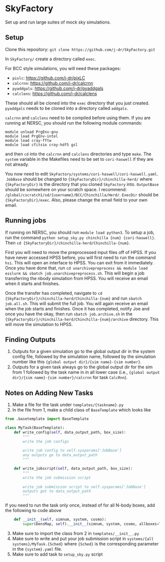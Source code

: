# SkyFactory
Set up and run large suites of mock sky simulations.

## Setup
Clone this repository: 
`git clone https://github.com/j-dr/SkyFactory.git`

In `SkyFactory/` create a directory called `exec`. 

For BCC style simulations, you will need these packages:

* `pixlc`: https://github.com/j-dr/pixLC
* `calcrnn`: https://github.com/j-dr/calcrnn
* `pyaddgals`: https://github.com/j-dr/pyaddgals
* `calclens`: https://github.com/j-dr/calclens

These should all be cloned into the `exec` directory that you just created. `pyaddgals` needs to be cloned into a directory called `addgals`. 

`calcrnn` and `calclens` need to be compiled before using them. If you are running at NERSC, you should run the following module commands:

```
module unload PrgEnv-gnu
module load PrgEnv-intel
module load cray-fftw
module load cfitsio cray-hdf5 gsl
```

and then `cd` into the `calcrnn` and `calclens` directories and type `make`. The `system` variable in the Makefiles need to be set to `cori-haswell` if they are not already.

You now need to edit `SkyFactory/systems/cori-haswell/cori-haswell.yaml`.  `JobBase` should be changed to `{SkyFactoryDir}/chinchilla-herd/` where `{SkyFactoryDir}` is the directory that you cloned `SkyFactory` into.  `OutputBase` should be somewhere on your scratch space. I recommend: `/global/cscratch1/sd/{username}/BCC/Chinchilla/Herd/`. `ExecDir` should be `{SkyFactoryDir}/exec`. Also, please change the email field to your own email.

## Running jobs
If running on NERSC, you should run `module load python3`. To setup a job, run the command `python setup_sky.py chinchilla {num} {cori-haswell}`. Then `cd {SkyFactoryDir}/chinchilla-herd/Chinchilla-{num}`.

First you will need to move the preprocessed input files off of HPSS. If you have never accessed HPSS before, you will first need to run the command `hsi`. This will open an interface to HPSS. You can exit from it immediately. Once you have done that, run `cd unarchivepreprocess && module load esslurm && sbatch job.unarchivepreprocess.sh`. This will begin a job transferring the nbody simulation from HPSS. You will receive an email when it starts and finishes.

Once the transfer has completed, navigate to `cd {SkyFactoryDir}/chinchilla-herd/Chinchilla-{num}` and run `sbatch job.all.sh`. This will submit the full job. You will again receive an email when the job starts and finishes. Once it has completed, notify Joe and once you have the okay, then run `sbatch job.archive.sh` in the `{SkyFactoryDir}/chinchilla-herd/Chinchilla-{num}/archive` directory. This will move the simulation to HPSS.

## Finding Outputs
1. Outputs for a given simulation go to the global output dir in the system config file, followed by the 
  simulation name, followed by the simulation number like this `{global output dir}/{sim name}-{sim number}`.
2. Outputs for a given task always go to the global output dir for the sim from 1 followed by the task name in 
  in all lower case (i.e., `{global output dir}/{sim name}-{sim number}/calcrnn` for task `CalcRnn`).

## Notes on Adding New Tasks
1. Make a file for the task under `templates/{taskname}.py`
2. In the file from 1, make a child class of `BaseTemplate` which looks like
  ```python
  from .basetemplate import BaseTemplate
  
  class MyTask(BaseTemplate):
      def write_config(self, data_output_path, box_size):
          """
          write the job configs
          
          write job config to self.sysparams['JobBase']
          any outputs go to data_output_path
          """

      def write_jobscript(self, data_output_path, box_size):
          """
          write the job submission script
          
          write job submission script to self.sysparams['JobBase']
          outputs got to data_output_path
          """
  ```
  If you need to run the task only once, instead of for all N-body boxes, add the following to code above
  ```python
      def __init__(self, simnum, system, cosmo):
          super(DensMap, self).__init__(simnum, system, cosmo, allboxes=True)
  ```
3. Make sure to import the class from 2 in `templates/__init__.py`
4. Make sure to write and put your job submission script in `systems/{all systems}/MyTask.{Sched}` 
  where `{Sched}` is the corresponding parameter in the `{system}.yaml` file.
4. Make sure to add task to `setup_sky.py` script
